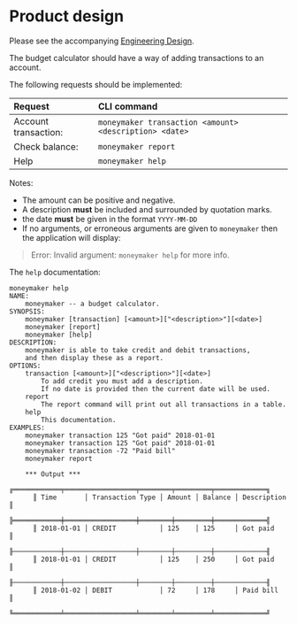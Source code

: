 # Product design

Please see the accompanying [Engineering Design](engineering-design.md).

The budget calculator should have a way of adding transactions to an account.

The following requests should be implemented:

| Request              | CLI command                                            |
|:---------------------|:-------------------------------------------------------|
| Account transaction: | `moneymaker transaction <amount> <description> <date>` |
| Check balance:       | `moneymaker report`                                    |
| Help                 | `moneymaker help`                                      |

Notes:
- The amount can be positive and negative. 
- A description **must** be included and surrounded by quotation marks.
- the date **must** be given in the format `YYYY-MM-DD`
- If no arguments, or erroneous arguments are given to `moneymaker` then the application will display:

>Error: Invalid argument: 
`moneymaker help` 
>for more info.


The `help` documentation:
```
moneymaker help
NAME:
    moneymaker -- a budget calculator.
SYNOPSIS:
    moneymaker [transaction] [<amount>]["<description>"][<date>]
    moneymaker [report]
    moneymaker [help]
DESCRIPTION:
    moneymaker is able to take credit and debit transactions,
    and then display these as a report.
OPTIONS:
    transaction [<amount>]["<description>"][<date>]
        To add credit you must add a description.
        If no date is provided then the current date will be used.
    report
        The report command will print out all transactions in a table.
    help
        This documentation.
EXAMPLES:
    moneymaker transaction 125 "Got paid" 2018-01-01
    moneymaker transaction 125 "Got paid" 2018-01-01
    moneymaker transaction -72 "Paid bill"
    moneymaker report

    *** Output ***
      ╔════════════╤══════════════════╤════════╤═════════╤═════════════╗
      ║ Time       │ Transaction Type │ Amount │ Balance │ Description ║
      ╠════════════╪══════════════════╪════════╪═════════╪═════════════╣
      ║ 2018-01-01 │ CREDIT           │ 125    │ 125     │ Got paid    ║
      ╟────────────┼──────────────────┼────────┼─────────┼─────────────╢
      ║ 2018-01-01 │ CREDIT           │ 125    │ 250     │ Got paid    ║
      ╟────────────┼──────────────────┼────────┼─────────┼─────────────╢
      ║ 2018-01-02 │ DEBIT            │ 72     │ 178     │ Paid bill   ║
      ╚════════════╧══════════════════╧════════╧═════════╧═════════════╝
```

